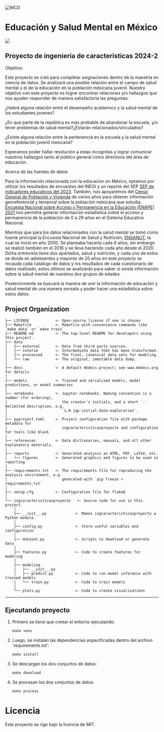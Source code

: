 ![MCD](https://mcd.unison.mx/wp-content/themes/awaken/img/logo_mcd.png)
# Educación y Salud Mental en México 

<a target="_blank" href="https://cookiecutter-data-science.drivendata.org/">
    <img src="https://img.shields.io/badge/CCDS-Project%20template-328F97?logo=cookiecutter" />
</a>

Proyecto de ingeniería de características 2024-2
-------------------------------------------------------------------------
Objetivo:

Este proyecto se creó para completar asignaciones dentro de la maestría en ciencia de datos. Se analizará una posible relación entre el campo de salud mental y el de la educación en la población méxicana juvenil. Nuestro objetivo con este proyecto es lograr encontrar relaciones y/o hallazgos que nos ayuden responder de manera satisfactoria las preguntas:

¿Habrá alguna relación entre el desempeño acádemico y la salud mental de los estudiantes jovenes?

¿En que parte de la república es más probable de abandonar la escuela, y/o tener problemas de salud mental?¿Estarán relacionados/vínculados?

¿Existe alguna relación entre la pertenencia en la escuela y la salud mental en la población juvenil mexicana?

Esperamos poder hallar resolución a estas incognitas y lograr comunicar nuestros hallazgos tanto al público general como directivos del área de educación.

Acerca de las fuentes de datos

Para la información relacionada con la educación en México, optamos por utilizar los resultados de encuestas del INEGI y un reporte del SEP [SEP de indicadores educativos del 2023](https://www.planeacion.sep.gob.mx/indicadorespronosticos.aspx). También, nos apoyaremos del [Censo General de Población y Vivienda](https://www.inegi.org.mx/programas/ccpv/2020/) de varios años para obtener información georeferencial y temporal sobre la población méxicana que estudia. [Encuesta Nacional sobre Acceso y Permanencia en la Educación (ENAPE) 2021](https://www.inegi.org.mx/programas/enape/2021/#tabulados) nos permitrá generar información estadística sobre el acceso y permanencia de la población de 0 a 29 años en el Sistema Educativo Nacional.

Mientras que para los datos relacionados con la salud mental se tomó como fuente principal la Encuesta Nacional de Salud y Nutrición, [ENSANUT](https://ensanut.insp.mx/), la cual se inició en año 2000. Se planeaba hacerla cada 6 años, sin embargo se realizó también en el 2016 y se lleva haciendo cada año desde el 2020. Dicha entrevista tiene dos apartados, salud y nutrición, y cada uno de estos se divide en adolesentes y mayores de 20 años en este proyecto se recauda cada catálogo de datos y los resultados de cada cuestionario de datos realizado, estos últimos se analizarán para saber si existe información sobre la salud mental de nuestros dos grupos de edades.

Posteriormente se buscará la manera de unir la información de educación y salud mental de una manera sensata y poder hacer una estadistica sobre estos datos.
## Project Organization

```
├── LICENSE            <- Open-source license if one is chosen
├── Makefile           <- Makefile with convenience commands like `make data` or `make train`
├── README.md          <- The top-level README for developers using this project.
├── data
│   ├── external       <- Data from third party sources.
│   ├── interim        <- Intermediate data that has been transformed.
│   ├── processed      <- The final, canonical data sets for modeling.
│   └── raw            <- The original, immutable data dump.
│
├── docs               <- A default mkdocs project; see www.mkdocs.org for details
│
├── models             <- Trained and serialized models, model predictions, or model summaries
│
├── notebooks          <- Jupyter notebooks. Naming convention is a number (for ordering),
│                         the creator's initials, and a short `-` delimited description, e.g.
│                         `1.0-jqp-initial-data-exploration`.
│
├── pyproject.toml     <- Project configuration file with package metadata for 
│                         ingcaracteristicasproyecto and configuration for tools like black
│
├── references         <- Data dictionaries, manuals, and all other explanatory materials.
│
├── reports            <- Generated analysis as HTML, PDF, LaTeX, etc.
│   └── figures        <- Generated graphics and figures to be used in reporting
│
├── requirements.txt   <- The requirements file for reproducing the analysis environment, e.g.
│                         generated with `pip freeze > requirements.txt`
│
├── setup.cfg          <- Configuration file for flake8
│
└── ingcaracteristicasproyecto   <- Source code for use in this project.
    │
    ├── __init__.py             <- Makes ingcaracteristicasproyecto a Python module
    │
    ├── config.py               <- Store useful variables and configuration
    │
    ├── dataset.py              <- Scripts to download or generate data
    │
    ├── features.py             <- Code to create features for modeling
    │
    ├── modeling                
    │   ├── __init__.py 
    │   ├── predict.py          <- Code to run model inference with trained models          
    │   └── train.py            <- Code to train models
    │
    └── plots.py                <- Code to create visualizations
```

--------

## Ejecutando proyecto

1. Primero se tiene que creear el entorno ejecutando:

    ```bash
    make venv
    ```

2. Luego, se instalan las dependencias especificadas dentro del archivo 'requirements.txt':
    ```bash
    make install 
    ```

3. Se descargan los dos conjuntos de datos:
    ```bash
    make download 
    ```

4. Se procesan los dos conjuntos de datos:
    ```bash
    make process
    ```


# Licencia
Este proyecto se rige bajo la licencia de MIT.
